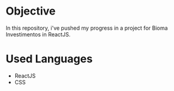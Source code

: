 # Objective 
In this repository, i've pushed my progress in a project for Bioma Investimentos in ReactJS.

# Used Languages
- ReactJS
- CSS
